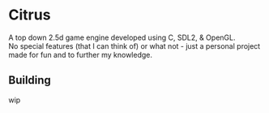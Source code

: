 # Citrus  

A top down 2.5d game engine developed using C, SDL2, &amp; OpenGL.  
No special features (that I can think of) or what not - just a personal project made for fun and to further my knowledge.

## Building
wip
